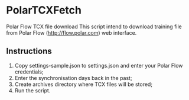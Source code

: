 # PolarTCXFetch
Polar Flow TCX file download
This script intend to download training file from Polar Flow (http://flow.polar.com) web interface.

## Instructions
1. Copy settings-sample.json to settings.json and enter your Polar Flow credentials;
2. Enter the synchronisation days back in the past;
3. Create archives directory where TCX files will be stored;
4. Run the script.

